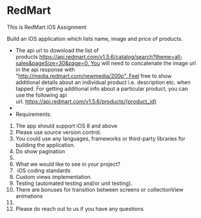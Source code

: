 # RedMart

This is RedMart iOS Assignment

Build an iOS application which lists name, image and price of products. 
* The api url to download the list of products https://api.redmart.com/v1.5.6/catalog/search?theme=all-sales&pageSize=30&page=0. You will need to concatenate the image url in the api response with "http://media.redmart.com/newmedia/200p". Feel free to show additional details about an individual product i.e. description etc. when tapped. For getting additional info about a particular product, you can use the following api url. https://api.redmart.com/v1.5.6/products/{product_id}
* 
* Requirements:
1. The app should support iOS 8 and above
2. Please use source version control.
3. You could use any languages, frameworks or third-party libraries for building the application.
4. Do show pagination
5. 
6. What we would like to see in your project?
7.  iOS coding standards
8. Custom views implementation.
9. Testing (automated testing and/or unit testing).
10. There are bonuses for transition between screens or collectionView animations
11. 
12. Please do reach out to us if you have any questions

